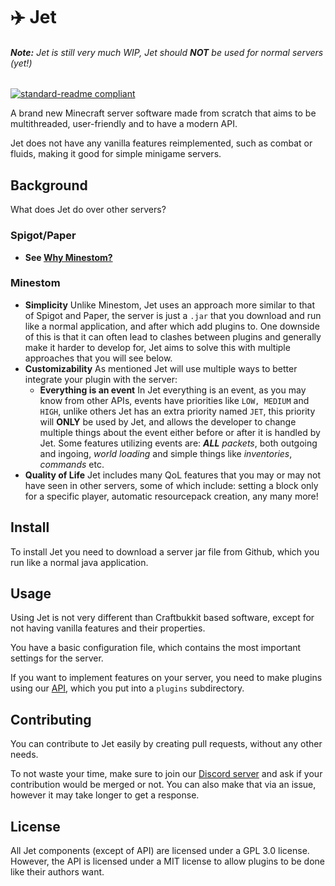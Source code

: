 # ✈️ Jet
###### **Note:** Jet is still very much WIP, Jet should **NOT** be used for normal servers _(yet!)_
[![standard-readme compliant](https://img.shields.io/badge/readme%20style-standard-brightgreen.svg?style=flat-square)](https://github.com/RichardLitt/standard-readme)

A brand new Minecraft server software made from scratch that aims to be multithreaded, user-friendly and to have a modern API.

Jet does not have any vanilla features reimplemented, such as combat or fluids, making it good for simple minigame servers.

## Background
What does Jet do over other servers?

### Spigot/Paper
- **See [Why Minestom?](https://github.com/Minestom/Minestom/?tab=readme-ov-file#why-minestom)**
### Minestom
- **Simplicity** Unlike Minestom, Jet uses an approach more similar to that of Spigot and Paper, the server is just a `.jar` that you download and run like a normal application, and after which add plugins to. One downside of this is that it can often lead to clashes between plugins and generally make it harder to develop for, Jet aims to solve this with multiple approaches that you will see below.
- **Customizability** As mentioned Jet will use multiple ways to better integrate your plugin with the server:
  - **Everything is an event** In Jet everything is an event, as you may know from other APIs, events have priorities like `LOW, MEDIUM` and `HIGH`, unlike others Jet has an extra priority named `JET`, this priority will **ONLY** be used by Jet, and allows the developer to change multiple things about the event either before or after it is handled by Jet. Some features utilizing events are: _**ALL** packets_, both outgoing and ingoing, _world loading_ and simple things like _inventories_, _commands_ etc.
- **Quality of Life** Jet includes many QoL features that you may or may not have seen in other servers, some of which include: setting a block only for a specific player, automatic resourcepack creation, any many more!

## Install
To install Jet you need to download a server jar file from Github, which you run like a normal java application.

## Usage
Using Jet is not very different than Craftbukkit based software, except for not having vanilla features and their properties.

You have a basic configuration file, which contains the most important settings for the server.

If you want to implement features on your server, you need to make plugins using our [API](https://github.com/Hypejet/Jet/api), which you put into a `plugins` subdirectory.

## Contributing
You can contribute to Jet easily by creating pull requests, without any other needs.

To not waste your time, make sure to join our [Discord server](https://discord.com/invite/kS4CuPvYD2) and ask if your contribution would be merged or not. You can also make that via an issue, however it may take longer to get a response.

## License
All Jet components (except of API) are licensed under a GPL 3.0 license. However, the API is licensed under a MIT license to allow plugins to be done like their authors want.
